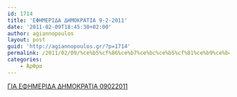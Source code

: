 ```yaml
---
id: 1714
title: 'ΕΦΗΜΕΡΙΔΑ ΔΗΜΟΚΡΑΤΙΑ 9-2-2011'
date: '2011-02-09T18:45:30+02:00'
author: agiannopoulos
layout: post
guid: 'http://agiannopoulos.gr/?p=1714'
permalink: /2011/02/09/%ce%b5%cf%86%ce%b7%ce%bc%ce%b5%cf%81%ce%b9%ce%b4%ce%b1-%ce%b4%ce%b7%ce%bc%ce%bf%ce%ba%cf%81%ce%b1%cf%84%ce%b9%ce%b1-9-2-2011/
categories:
    - Άρθρα
---
```


[ΓΙΑ ΕΦΗΜΕΡΙΔΑ ΔΗΜΟΚΡΑΤΙΑ 09022011](http://localhost:8000/wp-content/uploads/2012/04/ceb3ceb9ceb1-ceb5cf86ceb7cebcceb5cf81ceb9ceb4ceb1-ceb4ceb7cebccebfcebacf81ceb1cf84ceb9ceb1-09022011.doc)